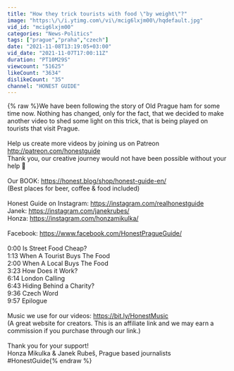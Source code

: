 ```yaml
---
title: "How they trick tourists with food \"by weight\"?"
image: "https:\/\/i.ytimg.com\/vi\/mcig6lxjm00\/hqdefault.jpg"
vid_id: "mcig6lxjm00"
categories: "News-Politics"
tags: ["prague","praha","czech"]
date: "2021-11-08T13:19:05+03:00"
vid_date: "2021-11-07T17:00:11Z"
duration: "PT10M29S"
viewcount: "51625"
likeCount: "3634"
dislikeCount: "35"
channel: "HONEST GUIDE"
---
```

{% raw %}We have been following the story of Old Prague ham for some time now. Nothing has changed, only for the fact, that we decided to make another video to shed some light on this trick, that is being played on tourists that visit Prague. <br /><br />Help us create more videos by joining us on Patreon <a rel="nofollow" target="blank" href="http://patreon.com/honestguide">http://patreon.com/honestguide</a><br />Thank you, our creative journey would not have been possible without your help 💛<br /><br />Our BOOK: <a rel="nofollow" target="blank" href="https://honest.blog/shop/honest-guide-en/">https://honest.blog/shop/honest-guide-en/</a><br />(Best places for beer, coffee &amp; food included)<br /><br />Honest Guide on Instagram: <a rel="nofollow" target="blank" href="https://instagram.com/realhonestguide">https://instagram.com/realhonestguide</a><br />Janek: <a rel="nofollow" target="blank" href="https://instagram.com/janekrubes/">https://instagram.com/janekrubes/</a> <br />Honza: <a rel="nofollow" target="blank" href="https://instagram.com/honzamikulka/">https://instagram.com/honzamikulka/</a> <br /><br />Facebook: <a rel="nofollow" target="blank" href="https://www.facebook.com/HonestPragueGuide/">https://www.facebook.com/HonestPragueGuide/</a><br /><br />0:00 Is Street Food Cheap?<br />1:13 When A Tourist Buys The Food<br />2:00 When A Local Buys The Food<br />3:23 How Does it Work?<br />6:14 London Calling<br />6:43 Hiding Behind a Charity?<br />9:36 Czech Word<br />9:57 Epilogue<br /><br />Music we use for our videos: <a rel="nofollow" target="blank" href="https://bit.ly/HonestMusic">https://bit.ly/HonestMusic</a><br />(A great website for creators. This is an affiliate link and we may earn a commission if you purchase through our link.)<br /><br />Thank you for your support!<br />Honza Mikulka &amp; Janek Rubeš, Prague based journalists <br />#HonestGuide{% endraw %}
